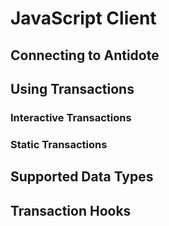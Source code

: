 # JavaScript Client

## Connecting to Antidote

## Using Transactions

### Interactive Transactions

### Static Transactions

## Supported Data Types

## Transaction Hooks
